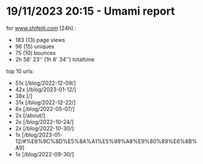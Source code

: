 # 19/11/2023 20:15 - Umami report
for www.shifeiti.com [24h] :

 - 183 (13) page views
 - 96 (15) uniques
 - 75 (10) bounces
 - 2h 58' 23'' (1h 8' 34'') totaltime


top 10 urls:
 - 51x [/blog/2022-12-09/]
 - 42x [/blog/2023-01-12/]
 - 38x [/]
 - 31x [/blog/2022-12-22/]
 - 8x [/blog/2022-05-07/]
 - 2x [/about/]
 - 2x [/blog/2022-10-24/]
 - 2x [/blog/2022-10-30/]
 - 1x [/blog/2023-01-12/#%E6%9C%8D%E5%8A%A1%E5%99%A8%E9%80%89%E6%8B%A9]
 - 1x [/blog/2022-09-30/]


